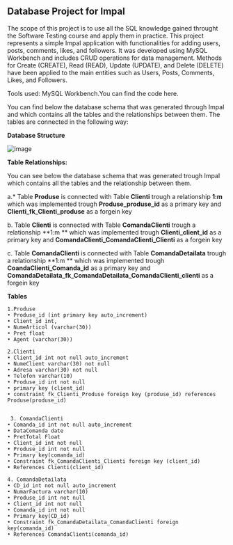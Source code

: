 ## Database Project for Impal

The scope of this project is to use all the SQL knowledge gained throught the Software Testing course and apply them in practice.
This project represents a simple Impal application with functionalities for adding users, posts, comments, likes, and followers.
It was developed using MySQL Workbench and includes CRUD operations for data management.
Methods for Create (CREATE), Read (READ), Update (UPDATE), and Delete (DELETE) have been applied to the main entities such as Users, Posts, Comments, Likes, and Followers.

Tools used: MySQL Workbench.You can find the code here.

You can find below the database schema that was generated through Impal and which contains all the tables and the relationships between them.
The tables are connected in the following way:

**Database Structure**

![image](https://github.com/user-attachments/assets/601ddc01-f809-4c0b-a417-a01b0c72bfaa)


**Table Relationships:**

You can see below the database schema that was generated trough Impal which contains all the tables and the relationship between them.

a.* Table **Produse** is connected with Table **Clienti** trough a relationship **1:m** which was implemented trough
**Produse_produse_id** as a primary key and
**Clienti_fk_Clienti_produse** as a forgein key

b. Table **Clienti** is connected with Table **ComandaClienti** trough a relationship **1:m ** which was implemented trough
**Clienti_client_id**  as a primary key and
**ComandaClienti_ComandaClienti_Clienti** as a forgein key 

c. Table **ComandaClienti** is connected with Table **ComandaDetailata** trough a relationship **1:m ** which was implemented trough
**CoandaClienti_Comanda_id**  as a primary key and
**ComandaDetailata_fk_ComandaDetailata_ComandaClienti_clienti** as a forgein key

**Tables**

```
1.Produse
• Produse_id (int primary key auto_increment)
• Client_id int,
• NumeArticol (varchar(30))
• Pret float
• Agent (varchar(30))

2.Clienti
• Client_id int not null auto_increment
• NumeClient varchar(30) not null
• Adresa varchar(30) not null
• Telefon varchar(10)
• Produse_id int not null
• primary key (client_id)
• constraint fk_Clienti_Produse foreign key (produse_id) references Produse(produse_id)


 3. ComandaClienti
• Comanda_id int not null auto_increment
• DataComanda date
• PretTotal Float
• Client_id int not null
• Produse_id int not null
• Primary key(comanda_id)
• Constraint fk_ComandaClienti_Clienti foreign key (client_id) 
• References Clienti(client_id)

4. ComandaDetailata 
• CD_id int not null auto_increment
• NumarFactura varchar(10)
• Produse_id int not null
• Client_id int not null
• Comanda_id int not null
• Primary key(CD_id)
• Constraint fk_ComandaDetailata_ComandaClienti foreign key(comanda_id) 
• References ComandaClienti(comanda_id)

```









